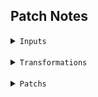 ## Patch Notes


<details>
    <summary><code>Inputs</code></summary>
<br>

- `image`
- `video`

- `text`

- `circle`
- `rectangle`
- `square`

</details>

<br>

<details>
    <summary><code>Transformations</code></summary>
<br>

- `grayscale`
- `fade`

<br>

- `translate`
- `move`

<br>

- `overlay`
- `repeat`
- `zoom`

</details>

<br>

<details>
    <summary><code>Patchs</code></summary>
<br>

- `input`: rectangle (24/03/25)
- `input`: circle (24/03/25)
- `transformation`: scale (20/03/25)
- `transformation`: zoom (19/03/25)
- `rework`: effects' duration (19/03/25)
- `transformation`: grayscale (19/03/25)
- `feature`: keep last frame of input on screen (06/03/25)
- `rework`: one stack (06/03/25)
- `transformation`: repeat (03/03/25)
- `input`: text (03/03/25)
- `rework`: position of the frames (02/03/25)
- `transformation`: move (02/03/25)

</details>
